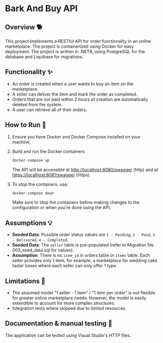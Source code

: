 # Bark And Buy API

## Overview 🐕

This project implements a RESTful API for order functionality in an online marketplace. The project is containerized using Docker for easy deployment.
The project is written in .NET8, using PostgreSQL for the database and Liquibase for migrations.

## Functionality ✨

- An order is created when a user wants to buy an item on the marketplace.
- A seller can deliver the item and mark the order as completed.
- Orders that are not paid within 2 hours of creation are automatically deleted from the system.
- A user can retrieve all of their orders.

## How to Run 🏃

1. Ensure you have Docker and Docker Compose installed on your machine.

2. Build and run the Docker containers:

    ```bash
    docker-compose up
    ```

   The API will be accessible at [http://localhost:8080/swagger](http://localhost:8080/swagger) (http) and at [https://localhost:8081/swagger](https://localhost:8081/swagger) (https).

3. To stop the containers, use:

    ```bash
    docker-compose down
    ```

   Make sure to stop the containers before making changes to the configuration or when you're done using the API.

## Assumptions 💡

- **Seeded Data**: Possible order status values are `1 - Pending`, `2 - Paid`, `3 - Delivered`, `4 - Completed`. 
- **Seeded Data**: The `seller` table is pre-populated (refer to Migration file 003_seed_data.sql for values).
- **Assumption**: There is no `item_id` in orders table or `items` table. Each seller provides only 1 item, for example, a marketplace for wedding cake taster boxes where each seller can only offer 1 type.

## Limitations 🧠
- The assumed model "1 seller - 1 item" / "1 item per order" is not flexible for greater online marketplace needs. However, the model is easily extendible to account for more complex structures.
- Integration tests where skipped due to limited resources.

## Documentation & manual testing 🌻

The application can be tested using Visual Studio's HTTP files.
